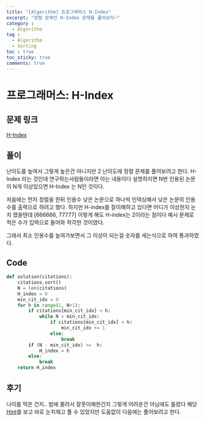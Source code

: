 ```yaml
---
title: "[Algorithm] 프로그래머스 H-Index"
excerpt: "정렬 문제인 H-Index 문제를 풀어보자~"
category :
  - Algorithm
tag :
  - Algorithm
  - Sorting
toc : true
toc_sticky: true
comments: true
---
```


# 프로그래머스: H-Index

## 문제 링크
[H-Index](https://school.programmers.co.kr/learn/courses/30/lessons/42747)

## 풀이
난이도를 높여서 그렇게 높은건 아니지만 2 난이도에 정렬 문제를 풀어보려고 한다.
H-Index 라는 것인데 연구하는사람들이라면 아는 내용이다 설명하지면 N번 인용된 논문이 N개 이상있으면
H-Index 는 N인 것이다.
 
처음에는 먼저 정렬을 한뒤 인용수 낮은 논문으로 하나씩 인덱싱해서 낮은 논문의 인용수를 출력으로 하려고 했다.
하지만 H-index를 잘이해하고 있다면 어디가 이상한지 눈치 챘을텐데 [666666, 77777] 이렇게 해도 H-index는 2이라는 점이다
예시 문제로 적은 수가 입력으로 들어와 착각한 것이였다.
 
그래서 최소 인용수를 높여가보면서 그 이상이 되는걸 숫자를 세는식으로 하여 통과하였다.

## Code
```python
def solution(citations):
    citations.sort()
    N = len(citations)
    H_index = 0
    min_cit_idx = 0
    for h in range(1, N+1):
        if citations[min_cit_idx] < h:
            while N > min_cit_idx:
                if citations[min_cit_idx] < h:
                    min_cit_idx += 1
                else:
                    break
        if (N - min_cit_idx) >=  h:
            H_index = h
        else:
            break
    return H_index
```


## 후기
나이를 먹은 건지.. 밤에 졸려서 잘못이해한건지 그렇게 어려운건 아님에도 틀렸다
해당 [Hint](https://school.programmers.co.kr/questions/75471)를 보고 바로
눈치채고 풀 수 있었지만 도움없이 다음에는 풀어보려고 한다.

